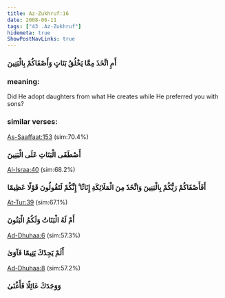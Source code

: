 ```yaml
---
title: Az-Zukhruf:16
date: 2008-06-11
tags: ["43 .Az-Zukhruf"]
hidemeta: true 
ShowPostNavLinks: true 
---
```

### أَمِ اتَّخَذَ مِمَّا يَخْلُقُ بَنَاتٍ وَأَصْفَاكُمْ بِالْبَنِينَ
### meaning: 
Did He adopt daughters from what He creates while He preferred you with sons?
### similar verses: 

[As-Saaffaat:153](/37/153) (sim:70.4%)

### أَصْطَفَى الْبَنَاتِ عَلَى الْبَنِينَ

[Al-Israa:40](/17/40) (sim:68.2%)

### أَفَأَصْفَاكُمْ رَبُّكُمْ بِالْبَنِينَ وَاتَّخَذَ مِنَ الْمَلَائِكَةِ إِنَاثًا ۚ إِنَّكُمْ لَتَقُولُونَ قَوْلًا عَظِيمًا

[At-Tur:39](/52/39) (sim:67.1%)

### أَمْ لَهُ الْبَنَاتُ وَلَكُمُ الْبَنُونَ

[Ad-Dhuhaa:6](/93/6) (sim:57.3%)

### أَلَمْ يَجِدْكَ يَتِيمًا فَآوَىٰ

[Ad-Dhuhaa:8](/93/8) (sim:57.2%)

### وَوَجَدَكَ عَائِلًا فَأَغْنَىٰ
